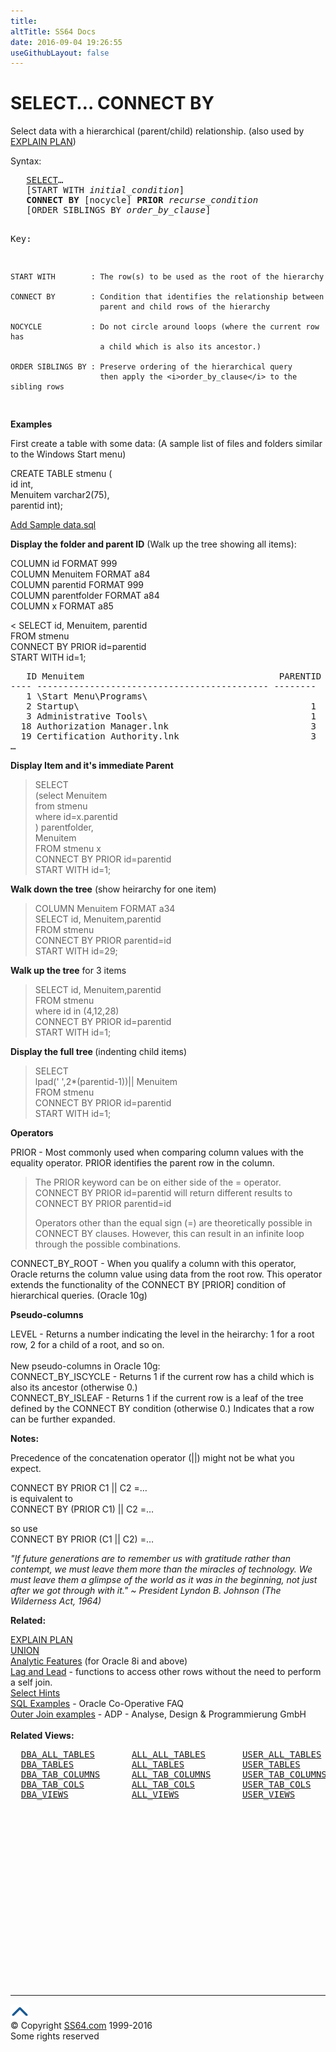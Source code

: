 ```yaml
---
title:
altTitle: SS64 Docs
date: 2016-09-04 19:26:55
useGithubLayout: false
---
```

<!-- #BeginLibraryItem "/Library/head_ora.lbi" --><!-- #EndLibraryItem --><h1>SELECT… CONNECT BY</h1> 
<p>Select data with a hierarchical  (parent/child) relationship. (also used by <a href="explain.html">EXPLAIN PLAN</a>)</p>
<p>  Syntax:</p>
<pre>   <a href="select.html">SELECT</a>… 
   [START WITH <i>initial_condition</i>]
   <b>CONNECT BY </b>[nocycle] <b>PRIOR</b> <i>recurse_condition
</i>   [ORDER SIBLINGS BY <i>order_by_clause</i>]

 Key:

    START WITH        : The row(s) to be used as the root of the hierarchy

    CONNECT BY        : Condition that identifies the relationship between
                        parent and child rows of the hierarchy

    NOCYCLE           : Do not circle around loops (where the current row has
                        a child which is also its ancestor.)

    ORDER SIBLINGS BY : Preserve ordering of the hierarchical query 
                        then apply the <i>order_by_clause</i> to the sibling rows
</pre>
<p><b>Examples</b></p>
<p>First create a table with some  data: (A sample list of files and folders similar to the Windows Start menu) </p>
<p>CREATE TABLE stmenu (<br>
  id int,<br>
  Menuitem varchar2(75),<br>
parentid int);</p>
<p><a href="connectby.sql.txt">Add Sample data.sql</a> </p>
<p><b>Display the folder and parent ID</b> (Walk up the tree showing all items):</p>
<p>COLUMN id FORMAT 999<br>
  COLUMN Menuitem FORMAT a84<br>
  COLUMN parentid FORMAT 999<br>
  COLUMN parentfolder FORMAT a84<br>
  COLUMN x FORMAT a85</p>
<p>&lt;  SELECT id, Menuitem, parentid<br>
  FROM stmenu<br>
  CONNECT BY PRIOR id=parentid<br>
START WITH id=1;</p>
<pre>   ID Menuitem                                     PARENTID
---- -------------------------------------------- --------
   1 \Start Menu\Programs\
   2 Startup\                                            1
   3 Administrative Tools\                               1
  18 Authorization Manager.lnk                           3
  19 Certification Authority.lnk                         3
…</pre>
<p><b>Display Item and it's immediate Parent </b></p>
<blockquote>
  <p>SELECT<br>
    (select Menuitem<br>
    from stmenu<br>
    where id=x.parentid<br>
    ) parentfolder, <br>
    Menuitem<br>
    FROM stmenu x<br>
    CONNECT BY PRIOR id=parentid<br>
    START WITH id=1;</p>
</blockquote>
<p><b>Walk down the tree</b> (show heirarchy for one item)</p>
<blockquote>
  <p>COLUMN Menuitem FORMAT a34<br>
    SELECT id, Menuitem,parentid<br>
    FROM stmenu<br>
    CONNECT BY PRIOR parentid=id<br>
    START WITH id=29;</p>
</blockquote>
<p><b>Walk up the tree</b> for 3 items</p>
<blockquote>
  <p>  SELECT id, Menuitem,parentid<br>
    FROM stmenu<br>
    where id in (4,12,28)<br>
    CONNECT BY PRIOR id=parentid<br>
  START WITH id=1;</p>
</blockquote>
<p><b>Display the full tree </b>(indenting child items) </p>
<blockquote>
  <p>  SELECT<br>
    lpad(' ',2*(parentid-1))|| Menuitem<br>
    FROM stmenu<br>
    CONNECT BY PRIOR id=parentid<br>
  START WITH id=1;</p>
</blockquote>
<p><b>Operators</b></p>
<p>PRIOR - Most commonly used when comparing column values with the equality operator. PRIOR identifies the parent row in the column. </p>
<blockquote>
  <p>The PRIOR keyword can be on either side of the = operator. CONNECT BY PRIOR id=parentid will return different results to CONNECT BY PRIOR parentid=id</p>
  <p>Operators other than the equal sign (=) are theoretically possible in CONNECT BY clauses. However, this can result in an infinite loop through the possible combinations.</p>
</blockquote>
<p>CONNECT_BY_ROOT - When you qualify a column with this operator, Oracle returns the column value using data from the root row. This operator extends the functionality of the CONNECT BY [PRIOR] condition of hierarchical queries. (Oracle 10g) </p>
<p><b>Pseudo-columns</b></p>
<p>LEVEL - Returns a number indicating the level in the heirarchy: 1 for a root row, 2 for a child of a root, and so on.<br>
  <br>
  New pseudo-columns in Oracle 10g: <br>CONNECT_BY_ISCYCLE - Returns 1 if the current row has a child which is also its ancestor (otherwise 0.)<br>
CONNECT_BY_ISLEAF - Returns 1 if the current row is a leaf of the tree defined by the CONNECT BY condition (otherwise 0.) Indicates that a  row can be further expanded.</p>
<p><b>Notes:</b></p>
<p>Precedence of the concatenation operator (||) might not be what you expect.</p>
<p><span class="code">CONNECT BY PRIOR C1 || C2 =…</span><br>
  is equivalent to <br>
  <span class="code">CONNECT BY  (PRIOR C1) || C2 =…</span></p>
<p>so use<br>
  <span class="code">CONNECT BY PRIOR (C1 || C2) =…</span></p>
<p><span class="quote"><i>"If future generations are to remember us with gratitude rather than contempt, we must leave them more than the miracles of technology. We must leave them a glimpse of the world as it was in the beginning, not just after we got through with it." ~ President Lyndon B. Johnson (The Wilderness Act, 1964)</i></span></p>
<p><b> Related:</b></p>
<p><a href="insert.html">  </a><a href="explain.html">EXPLAIN PLAN</a><a href="insert.html"> <br>
  </a>
  <a href="union.html">UNION</a>  <br>
<a href="syntax-analytic.html">Analytic Features</a> (for Oracle 8i and above)<br>
<a href="syntax-analytic-lead.html">Lag and Lead</a> - functions to access  other rows without the need to perform a self join.<br>
  <a href="select_hints.html">Select Hints </a><b><br>
  </b><a href="http://www.jlcomp.demon.co.uk/faq/ind_faq.html#SQL_techniques">SQL Examples</a> - Oracle Co-Operative FAQ<b><br>
  </b><a href="http://www.adp-gmbh.ch/ora/sql/outer_join.html"> Outer Join examples</a> - ADP - Analyse, Design &amp; Programmierung GmbH<br>
  <br>
<b>Related Views:</b></p>
<pre>  <a href="../orad/DBA_ALL_TABLES.html">DBA_ALL_TABLES</a>       <a href="../orad/ALL_ALL_TABLES.html">ALL_ALL_TABLES</a>       <a href="../orad/USER_ALL_TABLES.html">USER_ALL_TABLES</a>
  <a href="../orad/DBA_TABLES.html">DBA_TABLES</a>           <a href="../orad/ALL_TABLES.html">ALL_TABLES</a>           <a href="../orad/USER_TABLES.html">USER_TABLES</a>         <a href="../orad/TAB.html">TAB</a>
  <a href="../orad/DBA_TAB_COLUMNS.html">DBA_TAB_COLUMNS</a>      <a href="../orad/ALL_TAB_COLUMNS.html">ALL_TAB_COLUMNS</a>      <a href="../orad/USER_TAB_COLUMNS.html">USER_TAB_COLUMNS</a> 
  <a href="../orad/DBA_TAB_COLS.html">DBA_TAB_COLS</a>         <a href="../orad/ALL_TAB_COLS.html">ALL_TAB_COLS</a>         <a href="../orad/USER_TAB_COLS.html">USER_TAB_COLS</a> 
  <a href="../orad/DBA_VIEWS.html">DBA_VIEWS</a>            <a href="../orad/ALL_VIEWS.html">ALL_VIEWS</a>            <a href="../orad/USER_VIEWS.html">USER_VIEWS</a>
                                                                <a href="../orad/DICTIONARY.html">DICTIONARY</a>
                                                                <a href="../orad/DICT_COLUMNS.html">DICT_COLUMNS</a></pre><!-- #BeginLibraryItem "/Library/foot_ora.lbi" --><p>
<!-- oracle-footer -->
<ins class="adsbygoogle" style="display:inline-block;width:300px;height:250px" data-ad-client="ca-pub-6140977852749469" data-ad-slot="4275490898"></ins>
<script>
(adsbygoogle = window.adsbygoogle || []).push({});
</script></p>
<hr>
<div id="bl" class="footer"><a href="connectby.html#"><img src="../images/top.png" width="30" height="22" alt="Back to the Top"></a></div>
<div id="br" class="footer, tagline">© Copyright <a href="http://ss64.com/">SS64.com</a> 1999-2016<br>
Some rights reserved</div><!-- #EndLibraryItem -->

